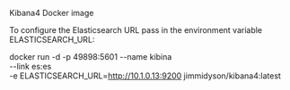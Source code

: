 Kibana4 Docker image

To configure the Elasticsearch URL pass in the environment variable ELASTICSEARCH_URL:

docker run -d -p 49898:5601 --name kibina \
--link es:es \
-e ELASTICSEARCH_URL=http://10.1.0.13:9200 jimmidyson/kibana4:latest

